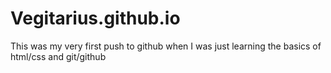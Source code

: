 # Vegitarius.github.io

This was my very first push to github when I was just learning the basics of html/css and git/github

